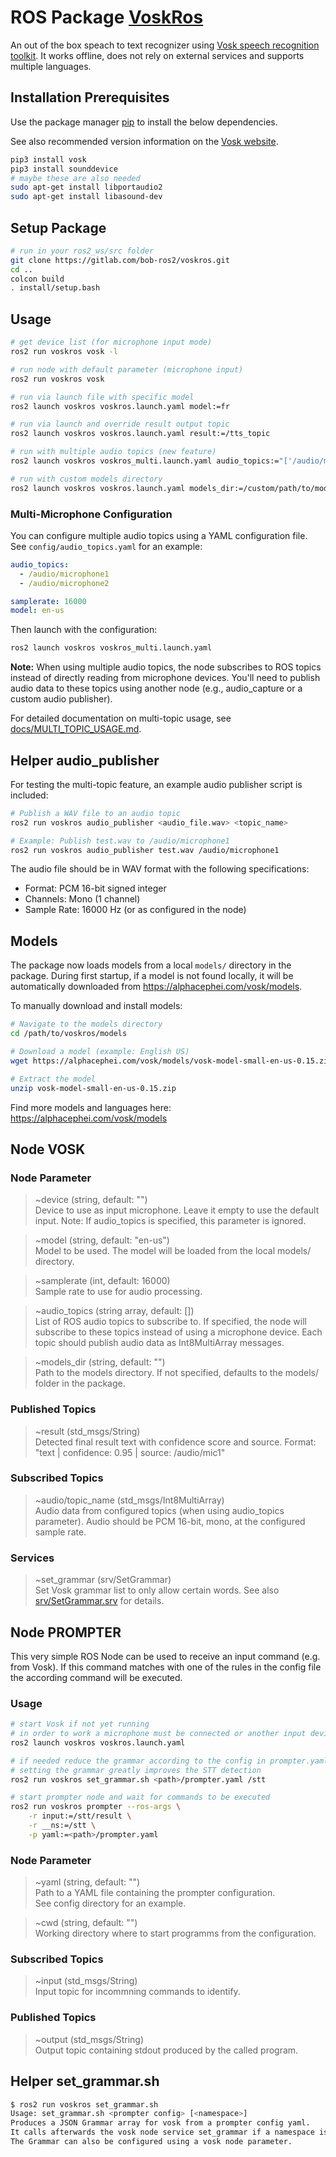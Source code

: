 # ROS Package [VoskRos](https://github.com/bob-ros2/voskros)

An out of the box speach to text recognizer using [Vosk speech recognition toolkit](https://alphacephei.com/vosk/).
It works offline, does not rely on external services and supports multiple languages.


## Installation Prerequisites

Use the package manager [pip](https://pip.pypa.io/en/stable/) to install the below dependencies.

See also recommended version information on the [Vosk website](https://alphacephei.com/vosk/).

```bash
pip3 install vosk
pip3 install sounddevice
# maybe these are also needed
sudo apt-get install libportaudio2
sudo apt-get install libasound-dev
```

## Setup Package ##

```bash
# run in your ros2_ws/src folder
git clone https://gitlab.com/bob-ros2/voskros.git
cd ..
colcon build
. install/setup.bash
```

## Usage

```bash
# get device list (for microphone input mode)
ros2 run voskros vosk -l

# run node with default parameter (microphone input)
ros2 run voskros vosk

# run via launch file with specific model
ros2 launch voskros voskros.launch.yaml model:=fr

# run via launch and override result output topic
ros2 launch voskros voskros.launch.yaml result:=/tts_topic

# run with multiple audio topics (new feature)
ros2 launch voskros voskros_multi.launch.yaml audio_topics:="['/audio/mic1', '/audio/mic2']"

# run with custom models directory
ros2 launch voskros voskros.launch.yaml models_dir:=/custom/path/to/models
```

### Multi-Microphone Configuration

You can configure multiple audio topics using a YAML configuration file. See `config/audio_topics.yaml` for an example:

```yaml
audio_topics:
  - /audio/microphone1
  - /audio/microphone2

samplerate: 16000
model: en-us
```

Then launch with the configuration:

```bash
ros2 launch voskros voskros_multi.launch.yaml
```

**Note:** When using multiple audio topics, the node subscribes to ROS topics instead of directly reading from microphone devices. You'll need to publish audio data to these topics using another node (e.g., audio_capture or a custom audio publisher).

For detailed documentation on multi-topic usage, see [docs/MULTI_TOPIC_USAGE.md](docs/MULTI_TOPIC_USAGE.md).

## Helper audio_publisher

For testing the multi-topic feature, an example audio publisher script is included:

```bash
# Publish a WAV file to an audio topic
ros2 run voskros audio_publisher <audio_file.wav> <topic_name>

# Example: Publish test.wav to /audio/microphone1
ros2 run voskros audio_publisher test.wav /audio/microphone1
```

The audio file should be in WAV format with the following specifications:
- Format: PCM 16-bit signed integer
- Channels: Mono (1 channel)  
- Sample Rate: 16000 Hz (or as configured in the node)

## Models

The package now loads models from a local `models/` directory in the package. During first startup, if a model is not found locally, it will be automatically downloaded from https://alphacephei.com/vosk/models.

To manually download and install models:

```bash
# Navigate to the models directory
cd /path/to/voskros/models

# Download a model (example: English US)
wget https://alphacephei.com/vosk/models/vosk-model-small-en-us-0.15.zip

# Extract the model
unzip vosk-model-small-en-us-0.15.zip
```

Find more models and languages here: https://alphacephei.com/vosk/models

## Node VOSK

### Node Parameter

> ~device (string, default: "")\
Device to use as input microphone. Leave it empty to use the default input. Note: If audio_topics is specified, this parameter is ignored.

> ~model (string, default: "en-us")\
Model to be used. The model will be loaded from the local models/ directory.

> ~samplerate (int, default: 16000)\
Sample rate to use for audio processing.

> ~audio_topics (string array, default: [])\
List of ROS audio topics to subscribe to. If specified, the node will subscribe to these topics instead of using a microphone device. Each topic should publish audio data as Int8MultiArray messages.

> ~models_dir (string, default: "")\
Path to the models directory. If not specified, defaults to the models/ folder in the package.

### Published Topics

> ~result (std_msgs/String)\
Detected final result text with confidence score and source. Format: "text | confidence: 0.95 | source: /audio/mic1"

### Subscribed Topics

> ~audio/topic_name (std_msgs/Int8MultiArray)\
Audio data from configured topics (when using audio_topics parameter). Audio should be PCM 16-bit, mono, at the configured sample rate.

### Services

> ~set_grammar (srv/SetGrammar)\
Set Vosk grammar list to only allow certain words. See also [srv/SetGrammar.srv](srv/SetGrammar.srv) for details.

## Node PROMPTER

This very simple ROS Node can be used to receive an input command (e.g. from Vosk). If this command matches with one of the rules in the config file the according command will be executed.

### Usage

```bash
# start Vosk if not yet running
# in order to work a microphone must be connected or another input device must be configured
ros2 launch voskros voskros.launch.yaml

# if needed reduce the grammar according to the config in prompter.yaml
# setting the grammar greatly improves the STT detection
ros2 run voskros set_grammar.sh <path>/prompter.yaml /stt

# start prompter node and wait for commands to be executed
ros2 run voskros prompter --ros-args \
    -r input:=/stt/result \
    -r __ns:=/stt \
    -p yaml:=<path>/prompter.yaml

```

### Node Parameter

> ~yaml (string, default: "")\
Path to a YAML file containing the prompter configuration.\
See config directory for an example.

> ~cwd (string, default: "")\
Working directory where to start programms from the configuration. 

### Subscribed Topics

> ~input (std_msgs/String)\
Input topic for incommning commands to identify.

### Published Topics

> ~output (std_msgs/String)\
Output topic containing stdout produced by the called program.

## Helper set_grammar.sh
```bash
$ ros2 run voskros set_grammar.sh
Usage: set_grammar.sh <prompter config> [<namespace>]
Produces a JSON Grammar array for vosk from a prompter config yaml.
It calls afterwards the vosk node service set_grammar if a namespace is provided.
The Grammar can also be configured using a vosk node parameter.
```
